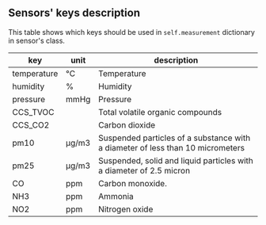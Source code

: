 ## Sensors' keys description

This table shows which keys should be used in `self.measurement` dictionary in sensor's class.

| key        | unit   | description                                                                     |
|------------|--------|---------------------------------------------------------------------------------|
|temperature | &deg;C | Temperature                                                                     |
|humidity    | %      | Humidity                                                                        |
|pressure    |mmHg    | Pressure                                                                        |
|CCS_TVOC    |        |Total volatile organic compounds                                                 |
|CCS_CO2     |        |Carbon dioxide                                                                   |
|pm10        |μg/m3   |Suspended particles of a substance with a diameter of less than 10 micrometers   |
|pm25        |μg/m3   |Suspended, solid and liquid particles with a diameter of 2.5 micron              |
|CO          |ppm     |Сarbon monoxide.                                                                 |
|NH3         |ppm     |Ammonia                                                                          |
|NO2         |ppm     |Nitrogen oxide                                                                   |

